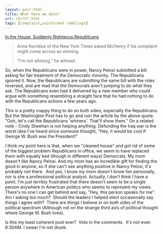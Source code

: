```yaml
---
layout: post.html
title: What have we done?
url: ch/317.html
tags: [complaint,uninformed ramblings]
---
```

[In the House, Suddenly Righteous Republicans](http://www.washingtonpost.com/wp-dyn/content/article/2007/01/03/AR2007010301611.html)

> Anne Kornblut of the New York Times asked McHenry if his complaint might come across as whining.
> 
> "I'm not whining," he whined.

So, when the Republicans were in power, Nancy Pelosi submitted a bill asking for fair treatment of the Democratic minority. The Republicans ignored it. Now, the Republicans are submitting the same bill with the roles reversed, and are mad that the Democrats aren't jumping to do what they ask. The Republicans even had it delivered by a new member who could argue with something resembling a straight face that he had nothing to do with the Republicans actions a few years ago.

This is a pretty crappy thing to do on both sides, especially the Republicans. But the Washington Post has to go and ruin the article by the above quote. "Ooh, let's call the Republicans 'whiners'. That'll show them." On a related note - Cindy Sheehan is not helping anything. Defunding the Iraq war is the worst idea I've heard since someone thought, "Hey, it would be cool if George W. Bush was the President!"

I think my point here is that, when we "cleaned house" and got rid of some of the biggest problem Republicans in office, we seem to have replaced them with equally bad (though in different ways) Democrats. My mom doesn't like Nancy Pelosi. And my mom has an incredible gift for finding the good in anyone, so if she can't see anything positive in Nancy Pelosi, it's probably not there.  And yes, I know my mom doesn't know her personally, nor is she a professional political analyst. Actually, I don't think I have a point. I'm just terribly frustrated that there doesn't seem to be a single person anywhere in American politics who seems to represent my views. There's no one I can get behind and say, "Hey, this person speaks for me".  Am I asking too much?  Should the leaders I helped elect occasionally say things I agree with?  There are things I believe in on both sides of the political spectrum (Although not on the strange third axis of political thought where George W. Bush lives).

Is this my least coherent post ever?  Vote in the comments.  It's not even 8:30AM. I swear I'm not drunk.
